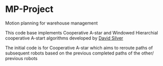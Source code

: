 # MP-Project
Motion planning for warehouse management

This code base implements Cooperative A-star and Windowed Hierarchial cooperative A-start algorithms developed by [David Silver](https://www.davidsilver.uk/wp-content/uploads/2020/03/coop-path-AIWisdom.pdf)

The initial code is for Cooperative A-star which aims to reroute paths of subsequent robots based on the previous completed paths of the other/ previous robots
